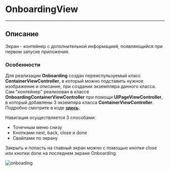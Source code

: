 # OnboardingView

____

## Описание

Экран - контейнер с дополнительной информацией, появляющийся при первом запуске приложения.

### Особенности 

Для реализации __Onboarding__ создан переиспульзуемый класс __ContainerViewController__, в который можно подставить нужное изображение и описание, при создании экземпляра данного класса.
Сам "контейнер" реализован в классе __OnboardingContainerViewController__ при помощи __UIPageViewController__, в который добавлены 3 экземпяра класса __ContainerViewController__.
Подробно смотрите в коде __[здесь](https://github.com/Olegajaro/BankeyApp/blob/main/BankeyApp/Onboarding/OnboardingContainerViewController.swift).__

Навигация осуществляется 3 способами:
+ Точечным меню снизу
+ Кнопками next, back, close и done
+ Свайпами по экрану

Закрыть и попасть на главный экран можно с помощью кнопки close или кнопки done на последнем экране Onboarding.

![onboading](https://media.giphy.com/media/gaBuHtU0PaFv2wXySq/giphy.gif)
